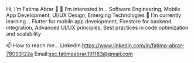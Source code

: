Hi, I’m Fatima Abrar 👋
👀 I’m interested in...
Software Engineering,
Mobile App Development,
UI/UX Design,
Emerging Technologies
🌱 I’m currently learning...
Flutter for mobile app development,
Firestore for backend integration,
Advanced UI/UX principles,
Best practices in code optimization and scalability

📫 How to reach me...
LinkedIn:https://www.linkedin.com/in/fatima-abrar-78093122a
Email:ssc.fatimaabrar.191183@gmail.com
<!---
FatimaAbrar/FatimaAbrar is a ✨ special ✨ repository because its `README.md` (this file) appears on your GitHub profile.
You can click the Preview link to take a look at your changes.
--->
